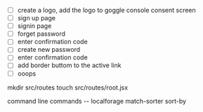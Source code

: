 
- [ ] create a logo, add the logo to goggle console consent screen
- [ ] sign up page
- [ ] signin page
- [ ] forget password
- [ ] enter confirmation code
- [ ] create new password
- [ ] enter confirmation code
- [ ] add border buttom to the active link 
- [ ] ooops

mkdir src/routes
touch src/routes/root.jsx

command line commands -- localforage match-sorter sort-by
